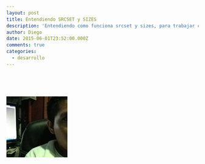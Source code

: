 ```yaml
---
layout: post
title: Entendiendo SRCSET y SIZES
description: 'Entendiendo como funciona srcset y sizes, para trabajar con imagenes en el diseño web responsivo'
author: Diego
date: 2015-06-01T23:52:00.000Z
comments: true
categories:
  - desarrollo
---
```



&nbsp;

&nbsp;

![demo](/uploads/versions/alberto---x----160-160x---.jpg)